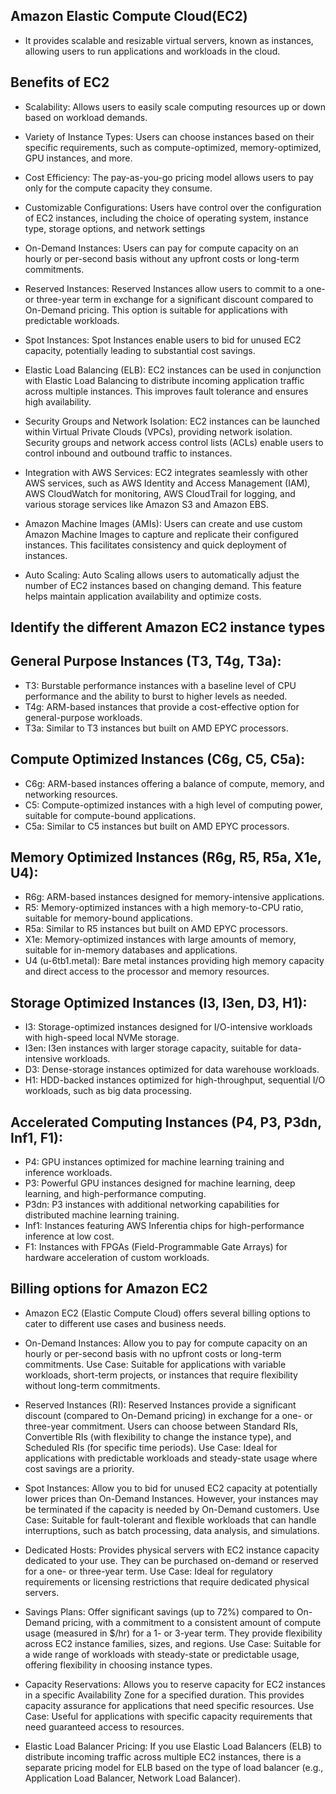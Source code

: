 ## Amazon Elastic Compute Cloud(EC2)
- It provides scalable and resizable virtual servers, known as instances, allowing users to run applications and workloads in the cloud.

## Benefits of EC2
-   Scalability:
         Allows users to easily scale computing resources up or down based on workload demands.

-   Variety of Instance Types:
         Users can choose instances based on their specific requirements, such as compute-optimized, memory-optimized, GPU instances, and more.

-   Cost Efficiency:
        The pay-as-you-go pricing model allows users to pay only for the compute capacity they consume.

-   Customizable Configurations:
        Users have control over the configuration of EC2 instances, including the choice of operating system, instance type, storage options, and network settings

-   On-Demand Instances:
        Users can pay for compute capacity on an hourly or per-second basis without any upfront costs or long-term commitments. 

-   Reserved Instances:
        Reserved Instances allow users to commit to a one- or three-year term in exchange for a significant discount compared to On-Demand pricing. This option is suitable for applications with predictable workloads.

-   Spot Instances:
        Spot Instances enable users to bid for unused EC2 capacity, potentially leading to substantial cost savings.

-   Elastic Load Balancing (ELB):
        EC2 instances can be used in conjunction with Elastic Load Balancing to distribute incoming application traffic across multiple instances. This improves fault tolerance and ensures high availability.

-   Security Groups and Network Isolation:
        EC2 instances can be launched within Virtual Private Clouds (VPCs), providing network isolation. Security groups and network access control lists (ACLs) enable users to control inbound and outbound traffic to instances.

-   Integration with AWS Services:
        EC2 integrates seamlessly with other AWS services, such as AWS Identity and Access Management (IAM), AWS CloudWatch for monitoring, AWS CloudTrail for logging, and various storage services like Amazon S3 and Amazon EBS.

-   Amazon Machine Images (AMIs):
        Users can create and use custom Amazon Machine Images to capture and replicate their configured instances. This facilitates consistency and quick deployment of instances.

-   Auto Scaling:
        Auto Scaling allows users to automatically adjust the number of EC2 instances based on changing demand. This feature helps maintain application availability and optimize costs.


## Identify the different Amazon EC2 instance types
## General Purpose Instances (T3, T4g, T3a):
-   T3: Burstable performance instances with a baseline level of CPU performance and the ability to burst to higher levels as needed.
-   T4g: ARM-based instances that provide a cost-effective option for general-purpose workloads.
-   T3a: Similar to T3 instances but built on AMD EPYC processors.

##  Compute Optimized Instances (C6g, C5, C5a):
-   C6g: ARM-based instances offering a balance of compute, memory, and networking resources.
-   C5: Compute-optimized instances with a high level of computing power, suitable for compute-bound applications.
-   C5a: Similar to C5 instances but built on AMD EPYC processors.

##  Memory Optimized Instances (R6g, R5, R5a, X1e, U4):
-   R6g: ARM-based instances designed for memory-intensive applications.
-   R5: Memory-optimized instances with a high memory-to-CPU ratio, suitable for memory-bound applications.
-   R5a: Similar to R5 instances but built on AMD EPYC processors.
-   X1e: Memory-optimized instances with large amounts of memory, suitable for in-memory databases and applications.
-   U4 (u-6tb1.metal): Bare metal instances providing high memory capacity and direct access to the processor and memory resources.

##  Storage Optimized Instances (I3, I3en, D3, H1):
-   I3: Storage-optimized instances designed for I/O-intensive workloads with high-speed local NVMe storage.
-   I3en: I3en instances with larger storage capacity, suitable for data-intensive workloads.
-   D3: Dense-storage instances optimized for data warehouse workloads.
-   H1: HDD-backed instances optimized for high-throughput, sequential I/O workloads, such as big data processing.

##  Accelerated Computing Instances (P4, P3, P3dn, Inf1, F1):
-   P4: GPU instances optimized for machine learning training and inference workloads.
-   P3: Powerful GPU instances designed for machine learning, deep learning, and high-performance computing.
-   P3dn: P3 instances with additional networking capabilities for distributed machine learning training.
-   Inf1: Instances featuring AWS Inferentia chips for high-performance inference at low cost.
-   F1: Instances with FPGAs (Field-Programmable Gate Arrays) for hardware acceleration of custom workloads.


## Billing options for Amazon EC2
- Amazon EC2 (Elastic Compute Cloud) offers several billing options to cater to different use cases and business needs.
-  On-Demand Instances:
    Allow you to pay for compute capacity on an hourly or per-second basis with no upfront costs or long-term commitments. 
    Use Case: Suitable for applications with variable workloads, short-term projects, or instances that require flexibility without long-term commitments.

-   Reserved Instances (RI):
    Reserved Instances provide a significant discount (compared to On-Demand pricing) in exchange for a one- or three-year commitment. Users can choose between Standard RIs, Convertible RIs (with flexibility to change the instance type), and Scheduled RIs (for specific time periods).
     Use Case: Ideal for applications with predictable workloads and steady-state usage where cost savings are a priority.

-   Spot Instances:
     Allow you to bid for unused EC2 capacity at potentially lower prices than On-Demand Instances. However, your instances may be terminated if the capacity is needed by On-Demand customers.
    Use Case: Suitable for fault-tolerant and flexible workloads that can handle interruptions, such as batch processing, data analysis, and simulations.

-   Dedicated Hosts:
    Provides physical servers with EC2 instance capacity dedicated to your use. They can be purchased on-demand or reserved for a one- or three-year term.
    Use Case: Ideal for regulatory requirements or licensing restrictions that require dedicated physical servers.

-   Savings Plans:
     Offer significant savings (up to 72%) compared to On-Demand pricing, with a commitment to a consistent amount of compute usage (measured in $/hr) for a 1- or 3-year term. They provide flexibility across EC2 instance families, sizes, and regions.
    Use Case: Suitable for a wide range of workloads with steady-state or predictable usage, offering flexibility in choosing instance types.

-   Capacity Reservations:
    Allows you to reserve capacity for EC2 instances in a specific Availability Zone for a specified duration. This provides capacity assurance for applications that need specific resources.
    Use Case: Useful for applications with specific capacity requirements that need guaranteed access to resources.

-   Elastic Load Balancer Pricing:
    If you use Elastic Load Balancers (ELB) to distribute incoming traffic across multiple EC2 instances, there is a separate pricing model for ELB based on the type of load balancer (e.g., Application Load Balancer, Network Load Balancer).